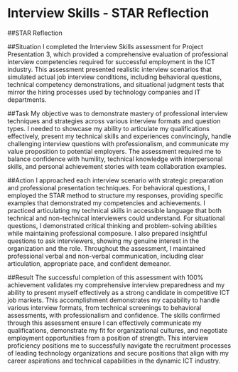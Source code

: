 # Interview Skills - STAR Reflection

##STAR Reflection

##Situation
I completed the Interview Skills assessment for Project Presentation 3, which provided a comprehensive evaluation of professional interview competencies required for successful employment in the ICT industry. This assessment presented realistic interview scenarios that simulated actual job interview conditions, including behavioral questions, technical competency demonstrations, and situational judgment tests that mirror the hiring processes used by technology companies and IT departments.

##Task
My objective was to demonstrate mastery of professional interview techniques and strategies across various interview formats and question types. I needed to showcase my ability to articulate my qualifications effectively, present my technical skills and experiences convincingly, handle challenging interview questions with professionalism, and communicate my value proposition to potential employers. The assessment required me to balance confidence with humility, technical knowledge with interpersonal skills, and personal achievement stories with team collaboration examples.

##Action
I approached each interview scenario with strategic preparation and professional presentation techniques. For behavioral questions, I employed the STAR method to structure my responses, providing specific examples that demonstrated my competencies and achievements. I practiced articulating my technical skills in accessible language that both technical and non-technical interviewers could understand. For situational questions, I demonstrated critical thinking and problem-solving abilities while maintaining professional composure. I also prepared insightful questions to ask interviewers, showing my genuine interest in the organization and the role. Throughout the assessment, I maintained professional verbal and non-verbal communication, including clear articulation, appropriate pace, and confident demeanor.

##Result
The successful completion of this assessment with 100% achievement validates my comprehensive interview preparedness and my ability to present myself effectively as a strong candidate in competitive ICT job markets. This accomplishment demonstrates my capability to handle various interview formats, from technical screenings to behavioral assessments, with professionalism and confidence. The skills confirmed through this assessment ensure I can effectively communicate my qualifications, demonstrate my fit for organizational cultures, and negotiate employment opportunities from a position of strength. This interview proficiency positions me to successfully navigate the recruitment processes of leading technology organizations and secure positions that align with my career aspirations and technical capabilities in the dynamic ICT industry.

